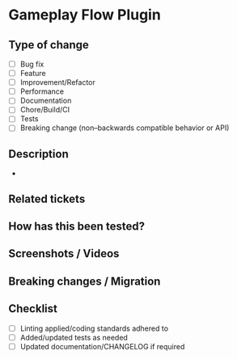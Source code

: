 # Gameplay Flow Plugin

<!-- Please fill out the sections below. Comments are not visible in the final PR. -->

## Type of change
- [ ] Bug fix
- [ ] Feature
- [ ] Improvement/Refactor
- [ ] Performance
- [ ] Documentation
- [ ] Chore/Build/CI
- [ ] Tests
- [ ] Breaking change (non–backwards compatible behavior or API)

## Description
* 
<!-- What does this PR change and why? Provide context, motivation, and a brief summary. -->

## Related tickets
<!-- Link issues and auto-close them. Example: Closes #123 -->

## How has this been tested?
<!-- Describe testing performed: steps to reproduce, test plan, platforms/engine versions, etc. -->

## Screenshots / Videos
<!-- Optional: attach UI/UX changes, logs, or gifs. -->

## Breaking changes / Migration
<!-- If breaking, explain the impact and outline migration steps. -->

## Checklist
- [ ] Linting applied/coding standards adhered to
- [ ] Added/updated tests as needed
- [ ] Updated documentation/CHANGELOG if required